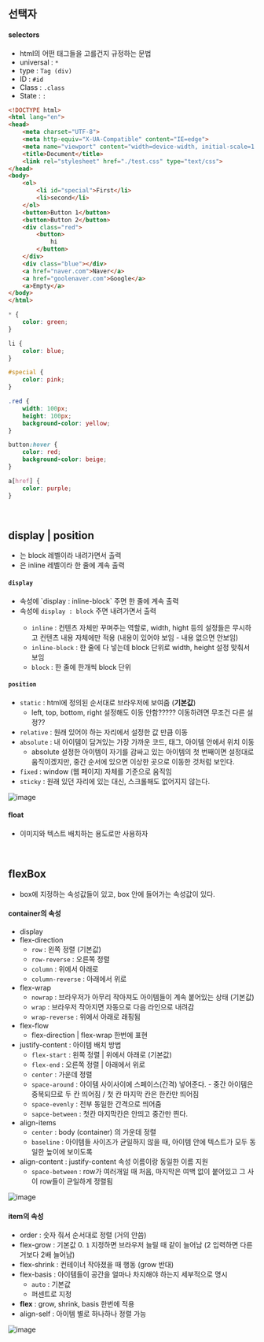 ## 선택자

#### selectors
- html의 어떤 태그들을 고를건지 규정하는 문법
- universal : `*`
- type : `Tag (div)` 
- ID : `#id`
- Class : `.class`
- State : `:`

```html
<!DOCTYPE html>
<html lang="en">
<head>
    <meta charset="UTF-8">
    <meta http-equiv="X-UA-Compatible" content="IE=edge">
    <meta name="viewport" content="width=device-width, initial-scale=1.0">
    <title>Document</title>
    <link rel="stylesheet" href="./test.css" type="text/css">
</head>
<body>
    <ol>
        <li id="special">First</li>
        <li>second</li>
    </ol>
    <button>Button 1</button>
    <button>Button 2</button>
    <div class="red">
        <button>
            hi
        </button>
    </div>
    <div class="blue"></div>
    <a href="naver.com">Naver</a>
    <a href="goolenaver.com">Google</a>
    <a>Empty</a>
</body>
</html>
```

```css
* {
    color: green;
}

li {
    color: blue;
}

#special {
    color: pink;
}

.red {
    width: 100px;
    height: 100px;
    background-color: yellow;
}

button:hover {
    color: red;
    background-color: beige;
}

a[href] {
    color: purple;
}
```

<br>

## display | position
- <div> 는 block 레벨이라 내려가면서 출력
- <span> 은 inline 레벨이라 한 줄에 계속 출력

#### **`display`**
- <div> 속성에 `display : inline-block` 주면 한 줄에 계속 출력
- <span> 속성에 `display : block` 주면 내려가면서 출력 
  - `inline` : 컨텐츠 자체만 꾸며주는 역할로, width, hight 등의 설정들은 무시하고 컨텐츠 내용 자체에만 적용 (내용이 있어야 보임 - 내용 없으면 안보임)
  - `inline-block` : 한 줄에 다 넣는데 block 단위로 width, height 설정 맞춰서 보임
  - `block` : 한 줄에 한개씩 block 단위

#### **`position`**
- `static` : html에 정의된 순서대로 브라우저에 보여줌 (**기본값**)
  - left, top, bottom, right 설정해도 이동 안함????? 이동하려면 무조건 다른 설정??
- `relative` : 원래 있어야 하는 자리에서 설정한 값 만큼 이동
- `absolute` : 내 아이템이 담겨있는 가장 가까운 코드, 태그, 아이템 안에서 위치 이동
  - absolute 설정한 아이템이 자기를 감싸고 있는 아이템의 첫 번째이면 설정대로 움직이겠지만, 중간 순서에 있으면 이상한 곳으로 이동한 것처럼 보인다.
- `fixed` : window (웹 페이지) 자체를 기준으로 움직임
- `sticky` : 원래 있던 자리에 있는 대신, 스크롤해도 없어지지 않는다.

![image](https://github.com/jang75967/hello-react/blob/jdg_w01/1_htmlStudy/jdg/HomeWork/W02/%EC%9D%B4%EB%AF%B8%EC%A7%80%201.png)

#### float
- 이미지와 텍스트 배치하는 용도로만 사용하자

<br>

## flexBox
- box에 지정하는 속성값들이 있고, box 안에 들어가는 속성값이 있다.

#### container의 속성
- display
- flex-direction
  - `row` : 왼쪽 정렬 (기본값)
  - `row-reverse` : 오른쪽 정렬
  - `column` : 위에서 아래로
  - `column-reverse` : 아래에서 위로
- flex-wrap
  - `nowrap` : 브라우저가 아무리 작아져도 아이템들이 계속 붙어있는 상태 (기본값)
  - `wrap` : 브라우저 작아지면 자동으로 다음 라인으로 내려감
  - `wrap-reverse` : 위에서 아래로 래핑됨
- flex-flow
  - flex-direction | flex-wrap 한번에 표현
- justify-content : 아이템 배치 방법
  - `flex-start` : 왼쪽 정렬 | 위에서 아래로 (기본값)
  - `flex-end` : 오른쪽 정렬 | 아래에서 위로
  - `center` : 가운데 정렬
  - `space-around` : 아이템 사이사이에 스페이스(간격) 넣어준다. - 중간 아이템은 중복되므로 두 칸 띄어짐 / 첫 칸 마지막 칸은 한칸만 띄어짐
  - `space-evenly` : 전부 동일한 간격으로 띄어줌
  - `sapce-between` : 첫칸 마지막칸은 안띄고 중간만 띈다.
- align-items
  - `center` : body (container) 의 가운데 정렬
  - `baseline` : 아이템들 사이즈가 균일하지 않을 때, 아이템 안에 텍스트가 모두 동일한 높이에 보이도록 
- align-content : justify-content 속성 이름이랑 동일한 이름 지원
  - `space-between` : row가 여러개일 때 처음, 마지막은 여백 없이 붙어있고 그 사이 row들이 균일하게 정렬됨

![image](https://github.com/jang75967/hello-react/blob/jdg_w01/1_htmlStudy/jdg/HomeWork/W02/%EC%9D%B4%EB%AF%B8%EC%A7%80%202.png)

#### item의 속성
- order : 숫자 줘서 순서대로 정렬 (거의 안씀)
- flex-grow : 기본값 0. `1` 지정하면 브라우저 늘릴 때 같이 늘어남 (2 입력하면 다른거보다 2배 늘어남)
- flex-shrink : 컨테이너 작아졌을 때 행동 (grow 반대)
- flex-basis : 아이템들이 공간을 얼마나 차지해야 하는지 세부적으로 명시
  - `auto` : 기본값
  - 퍼센트로 지정
- **flex** :  grow, shrink, basis 한번에 적용
- align-self : 아이템 별로 하나하나 정렬 가능

![image](https://github.com/jang75967/hello-react/blob/jdg_w01/1_htmlStudy/jdg/HomeWork/W02/%EC%9D%B4%EB%AF%B8%EC%A7%80%203.png)


